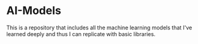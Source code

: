 # AI-Models
This is a repository that includes all the machine learning models that I've learned deeply and thus I can replicate with basic libraries.
